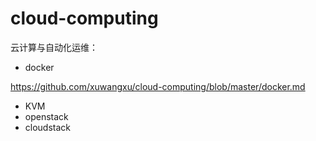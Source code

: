 # cloud-computing
云计算与自动化运维：
- docker

https://github.com/xuwangxu/cloud-computing/blob/master/docker.md
- KVM
- openstack
- cloudstack

